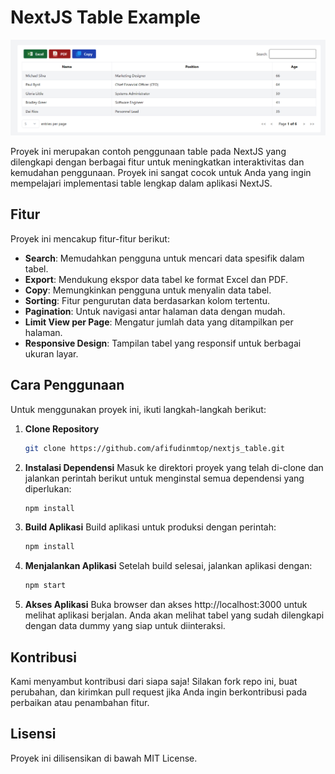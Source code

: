 # NextJS Table Example

![Screenshot Aplikasi](ss.png)

Proyek ini merupakan contoh penggunaan table pada NextJS yang dilengkapi dengan berbagai fitur untuk meningkatkan interaktivitas dan kemudahan penggunaan. Proyek ini sangat cocok untuk Anda yang ingin mempelajari implementasi table lengkap dalam aplikasi NextJS.

## Fitur

Proyek ini mencakup fitur-fitur berikut:

- **Search**: Memudahkan pengguna untuk mencari data spesifik dalam tabel.
- **Export**: Mendukung ekspor data tabel ke format Excel dan PDF.
- **Copy**: Memungkinkan pengguna untuk menyalin data tabel.
- **Sorting**: Fitur pengurutan data berdasarkan kolom tertentu.
- **Pagination**: Untuk navigasi antar halaman data dengan mudah.
- **Limit View per Page**: Mengatur jumlah data yang ditampilkan per halaman.
- **Responsive Design**: Tampilan tabel yang responsif untuk berbagai ukuran layar.

## Cara Penggunaan

Untuk menggunakan proyek ini, ikuti langkah-langkah berikut:

1. **Clone Repository**

   ```bash
   git clone https://github.com/afifudinmtop/nextjs_table.git
   ```

2. **Instalasi Dependensi**
   Masuk ke direktori proyek yang telah di-clone dan jalankan perintah berikut untuk menginstal semua dependensi yang diperlukan:

   ```bash
   npm install
   ```

3. **Build Aplikasi**
   Build aplikasi untuk produksi dengan perintah:

   ```bash
   npm install
   ```

4. **Menjalankan Aplikasi**
   Setelah build selesai, jalankan aplikasi dengan:

   ```bash
   npm start
   ```

5. **Akses Aplikasi**
   Buka browser dan akses http://localhost:3000 untuk melihat aplikasi berjalan. Anda akan melihat tabel yang sudah dilengkapi dengan data dummy yang siap untuk diinteraksi.

## Kontribusi

Kami menyambut kontribusi dari siapa saja! Silakan fork repo ini, buat perubahan, dan kirimkan pull request jika Anda ingin berkontribusi pada perbaikan atau penambahan fitur.

## Lisensi

Proyek ini dilisensikan di bawah MIT License.
